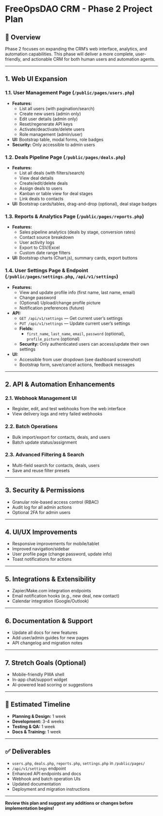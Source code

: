 # FreeOpsDAO CRM - Phase 2 Project Plan

## 🚀 Overview
Phase 2 focuses on expanding the CRM’s web interface, analytics, and automation capabilities. This phase will deliver a more complete, user-friendly, and actionable CRM for both human users and automation agents.

---

## 1. Web UI Expansion

### 1.1. User Management Page (`/public/pages/users.php`)
- **Features:**
  - List all users (with pagination/search)
  - Create new users (admin only)
  - Edit user details (admin only)
  - Reset/regenerate API keys
  - Activate/deactivate/delete users
  - Role management (admin/user)
- **UI:** Bootstrap table, modal forms, role badges
- **Security:** Only accessible to admin users

### 1.2. Deals Pipeline Page (`/public/pages/deals.php`)
- **Features:**
  - List all deals (with filters/search)
  - View deal details
  - Create/edit/delete deals
  - Assign deals to users
  - Kanban or table view for deal stages
  - Link deals to contacts
- **UI:** Bootstrap cards/tables, drag-and-drop (optional), deal stage badges

### 1.3. Reports & Analytics Page (`/public/pages/reports.php`)
- **Features:**
  - Sales pipeline analytics (deals by stage, conversion rates)
  - Contact source breakdown
  - User activity logs
  - Export to CSV/Excel
  - Custom date range filters
- **UI:** Bootstrap charts (Chart.js), summary cards, export buttons

### 1.4. User Settings Page & Endpoint (`/public/pages/settings.php`, `/api/v1/settings`)
- **Features:**
  - View and update profile info (first name, last name, email)
  - Change password
  - (Optional) Upload/change profile picture
  - Notification preferences (future)
- **API:**
  - `GET /api/v1/settings` — Get current user’s settings
  - `PUT /api/v1/settings` — Update current user’s settings
  - **Fields:**
    - `first_name`, `last_name`, `email`, `password` (optional), `profile_picture` (optional)
  - **Security:** Only authenticated users can access/update their own settings
- **UI:**
  - Accessible from user dropdown (see dashboard screenshot)
  - Bootstrap form, save/cancel actions, feedback messages

---

## 2. API & Automation Enhancements

### 2.1. Webhook Management UI
- Register, edit, and test webhooks from the web interface
- View delivery logs and retry failed webhooks

### 2.2. Batch Operations
- Bulk import/export for contacts, deals, and users
- Batch update status/assignment

### 2.3. Advanced Filtering & Search
- Multi-field search for contacts, deals, users
- Save and reuse filter presets

---

## 3. Security & Permissions
- Granular role-based access control (RBAC)
- Audit log for all admin actions
- Optional 2FA for admin users

---

## 4. UI/UX Improvements
- Responsive improvements for mobile/tablet
- Improved navigation/sidebar
- User profile page (change password, update info)
- Toast notifications for actions

---

## 5. Integrations & Extensibility
- Zapier/Make.com integration endpoints
- Email notification hooks (e.g., new deal, new contact)
- Calendar integration (Google/Outlook)

---

## 6. Documentation & Support
- Update all docs for new features
- Add user/admin guides for new pages
- API changelog and migration notes

---

## 7. Stretch Goals (Optional)
- Mobile-friendly PWA shell
- In-app chat/support widget
- AI-powered lead scoring or suggestions

---

## 📅 Estimated Timeline
- **Planning & Design:** 1 week
- **Development:** 3-4 weeks
- **Testing & QA:** 1 week
- **Docs & Training:** 1 week

---

## ✅ Deliverables
- `users.php`, `deals.php`, `reports.php`, `settings.php` in `/public/pages/`
- `/api/v1/settings` endpoint
- Enhanced API endpoints and docs
- Webhook and batch operation UIs
- Updated documentation
- Deployment and migration instructions

---

**Review this plan and suggest any additions or changes before implementation begins!** 